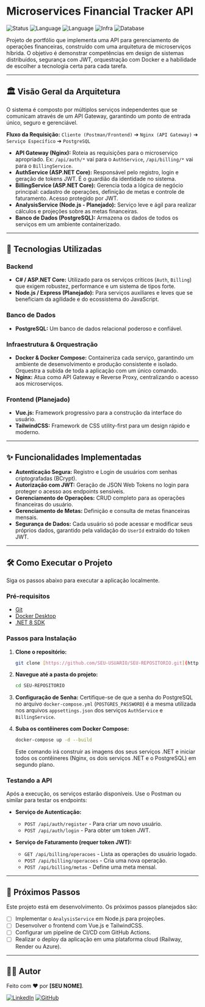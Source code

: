 # Microservices Financial Tracker API

![Status](https://img.shields.io/badge/status-em%20desenvolvimento-yellow)
![Language](https://img.shields.io/badge/C%23-ASP.NET%20Core-blueviolet)
![Language](https://img.shields.io/badge/JavaScript-Node.js-green)
![Infra](https://img.shields.io/badge/Docker-blue)
![Database](https://img.shields.io/badge/PostgreSQL-darkblue)

Projeto de portfólio que implementa uma API para gerenciamento de operações financeiras, construído com uma arquitetura de microserviços híbrida. O objetivo é demonstrar competências em design de sistemas distribuídos, segurança com JWT, orquestração com Docker e a habilidade de escolher a tecnologia certa para cada tarefa.

---

## 🏛️ Visão Geral da Arquitetura

O sistema é composto por múltiplos serviços independentes que se comunicam através de um API Gateway, garantindo um ponto de entrada único, seguro e gerenciável.

**Fluxo da Requisição:**
`Cliente (Postman/Frontend)` ➔ `Nginx (API Gateway)` ➔ `Serviço Específico` ➔ `PostgreSQL`

* **API Gateway (Nginx):** Roteia as requisições para o microserviço apropriado. Ex: `/api/auth/*` vai para o `AuthService`, `/api/billing/*` vai para o `BillingService`.
* **AuthService (ASP.NET Core):** Responsável pelo registro, login e geração de tokens JWT. É o guardião da identidade no sistema.
* **BillingService (ASP.NET Core):** Gerencia toda a lógica de negócio principal: cadastro de operações, definição de metas e controle de faturamento. Acesso protegido por JWT.
* **AnalysisService (Node.js - Planejado):** Serviço leve e ágil para realizar cálculos e projeções sobre as metas financeiras.
* **Banco de Dados (PostgreSQL):** Armazena os dados de todos os serviços em um ambiente containerizado.

---

## 🚀 Tecnologias Utilizadas

### Backend
* **C# / ASP.NET Core:** Utilizado para os serviços críticos (`Auth`, `Billing`) que exigem robustez, performance e um sistema de tipos forte.
* **Node.js / Express (Planejado):** Para serviços auxiliares e leves que se beneficiam da agilidade e do ecossistema do JavaScript.

### Banco de Dados
* **PostgreSQL:** Um banco de dados relacional poderoso e confiável.

### Infraestrutura & Orquestração
* **Docker & Docker Compose:** Containeriza cada serviço, garantindo um ambiente de desenvolvimento e produção consistente e isolado. Orquestra a subida de toda a aplicação com um único comando.
* **Nginx:** Atua como API Gateway e Reverse Proxy, centralizando o acesso aos microserviços.

### Frontend (Planejado)
* **Vue.js:** Framework progressivo para a construção da interface do usuário.
* **TailwindCSS:** Framework de CSS utility-first para um design rápido e moderno.

---

## ✨ Funcionalidades Implementadas

* **Autenticação Segura:** Registro e Login de usuários com senhas criptografadas (BCrypt).
* **Autorização com JWT:** Geração de JSON Web Tokens no login para proteger o acesso aos endpoints sensíveis.
* **Gerenciamento de Operações:** CRUD completo para as operações financeiras do usuário.
* **Gerenciamento de Metas:** Definição e consulta de metas financeiras mensais.
* **Segurança de Dados:** Cada usuário só pode acessar e modificar seus próprios dados, garantido pela validação do `UserId` extraído do token JWT.

---

## 🛠️ Como Executar o Projeto

Siga os passos abaixo para executar a aplicação localmente.

### Pré-requisitos
* [Git](https://git-scm.com/)
* [Docker Desktop](https://www.docker.com/products/docker-desktop/)
* [.NET 8 SDK](https://dotnet.microsoft.com/download/dotnet/8.0)

### Passos para Instalação

1.  **Clone o repositório:**
    ```bash
    git clone [https://github.com/SEU-USUARIO/SEU-REPOSITORIO.git](https://github.com/SEU-USUARIO/SEU-REPOSITORIO.git)
    ```

2.  **Navegue até a pasta do projeto:**
    ```bash
    cd SEU-REPOSITORIO
    ```

3.  **Configuração de Senha:**
    Certifique-se de que a senha do PostgreSQL no arquivo `docker-compose.yml` (`POSTGRES_PASSWORD`) é a mesma utilizada nos arquivos `appsettings.json` dos serviços `AuthService` e `BillingService`.

4.  **Suba os contêineres com Docker Compose:**
    ```bash
    docker-compose up -d --build
    ```
    Este comando irá construir as imagens dos seus serviços .NET e iniciar todos os contêineres (Nginx, os dois serviços .NET e o PostgreSQL) em segundo plano.

### Testando a API

Após a execução, os serviços estarão disponíveis. Use o Postman ou similar para testar os endpoints:

* **Serviço de Autenticação:**
    * `POST /api/auth/register` - Para criar um novo usuário.
    * `POST /api/auth/login` - Para obter um token JWT.

* **Serviço de Faturamento (requer token JWT):**
    * `GET /api/billing/operacoes` - Lista as operações do usuário logado.
    * `POST /api/billing/operacoes` - Cria uma nova operação.
    * `POST /api/billing/metas` - Define uma meta mensal.

---

## 🔮 Próximos Passos

Este projeto está em desenvolvimento. Os próximos passos planejados são:

-   [ ] Implementar o `AnalysisService` em Node.js para projeções.
-   [ ] Desenvolver o frontend com Vue.js e TailwindCSS.
-   [ ] Configurar um pipeline de CI/CD com GitHub Actions.
-   [ ] Realizar o deploy da aplicação em uma plataforma cloud (Railway, Render ou Azure).

---

## 👨‍💻 Autor

Feito com ❤️ por **[SEU NOME]**.

[![LinkedIn](https://img.shields.io/badge/linkedin-%230077B5.svg?style=for-the-badge&logo=linkedin&logoColor=white)](https://www.linkedin.com/in/danilo-d-9b04a6140/)
[![GitHub](https://img.shields.io/badge/github-%23121011.svg?style=for-the-badge&logo=github&logoColor=white)](https://github.com/danilosilva441)